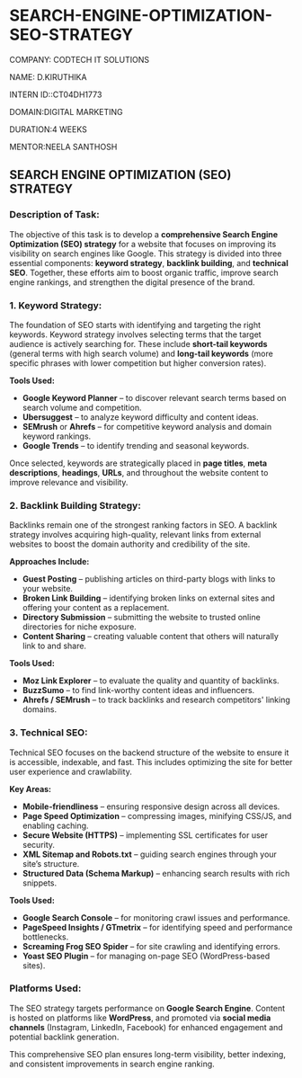 # SEARCH-ENGINE-OPTIMIZATION-SEO-STRATEGY

COMPANY: CODTECH IT SOLUTIONS

NAME: D.KIRUTHIKA

INTERN ID::CT04DH1773

DOMAIN:DIGITAL MARKETING

DURATION:4 WEEKS

MENTOR:NEELA SANTHOSH


## **SEARCH ENGINE OPTIMIZATION (SEO) STRATEGY**

### **Description of Task:**

The objective of this task is to develop a **comprehensive Search Engine Optimization (SEO) strategy** for a website that focuses on improving its visibility on search engines like Google. This strategy is divided into three essential components: **keyword strategy**, **backlink building**, and **technical SEO**. Together, these efforts aim to boost organic traffic, improve search engine rankings, and strengthen the digital presence of the brand.


### **1. Keyword Strategy:**

The foundation of SEO starts with identifying and targeting the right keywords. Keyword strategy involves selecting terms that the target audience is actively searching for. These include **short-tail keywords** (general terms with high search volume) and **long-tail keywords** (more specific phrases with lower competition but higher conversion rates).

**Tools Used:**

* **Google Keyword Planner** – to discover relevant search terms based on search volume and competition.
* **Ubersuggest** – to analyze keyword difficulty and content ideas.
* **SEMrush** or **Ahrefs** – for competitive keyword analysis and domain keyword rankings.
* **Google Trends** – to identify trending and seasonal keywords.

Once selected, keywords are strategically placed in **page titles**, **meta descriptions**, **headings**, **URLs**, and throughout the website content to improve relevance and visibility.


### **2. Backlink Building Strategy:**

Backlinks remain one of the strongest ranking factors in SEO. A backlink strategy involves acquiring high-quality, relevant links from external websites to boost the domain authority and credibility of the site.

**Approaches Include:**

* **Guest Posting** – publishing articles on third-party blogs with links to your website.
* **Broken Link Building** – identifying broken links on external sites and offering your content as a replacement.
* **Directory Submission** – submitting the website to trusted online directories for niche exposure.
* **Content Sharing** – creating valuable content that others will naturally link to and share.

**Tools Used:**

* **Moz Link Explorer** – to evaluate the quality and quantity of backlinks.
* **BuzzSumo** – to find link-worthy content ideas and influencers.
* **Ahrefs / SEMrush** – to track backlinks and research competitors' linking domains.


### **3. Technical SEO:**

Technical SEO focuses on the backend structure of the website to ensure it is accessible, indexable, and fast. This includes optimizing the site for better user experience and crawlability.

**Key Areas:**

* **Mobile-friendliness** – ensuring responsive design across all devices.
* **Page Speed Optimization** – compressing images, minifying CSS/JS, and enabling caching.
* **Secure Website (HTTPS)** – implementing SSL certificates for user security.
* **XML Sitemap and Robots.txt** – guiding search engines through your site’s structure.
* **Structured Data (Schema Markup)** – enhancing search results with rich snippets.

**Tools Used:**

* **Google Search Console** – for monitoring crawl issues and performance.
* **PageSpeed Insights / GTmetrix** – for identifying speed and performance bottlenecks.
* **Screaming Frog SEO Spider** – for site crawling and identifying errors.
* **Yoast SEO Plugin** – for managing on-page SEO (WordPress-based sites).


### **Platforms Used:**

The SEO strategy targets performance on **Google Search Engine**. Content is hosted on platforms like **WordPress**, and promoted via **social media channels** (Instagram, LinkedIn, Facebook) for enhanced engagement and potential backlink generation.


This comprehensive SEO plan ensures long-term visibility, better indexing, and consistent improvements in search engine ranking.


